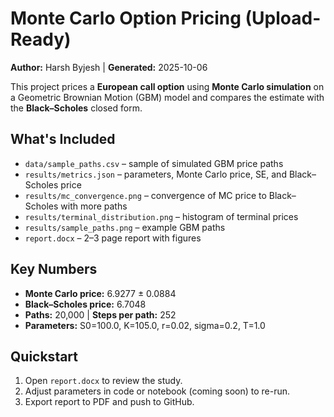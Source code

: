 # Monte Carlo Option Pricing (Upload-Ready)

**Author:** Harsh Byjesh | **Generated:** 2025-10-06

This project prices a **European call option** using **Monte Carlo simulation** on a Geometric Brownian Motion (GBM) model and compares the estimate with the **Black–Scholes** closed form.

## What's Included
- `data/sample_paths.csv` – sample of simulated GBM price paths
- `results/metrics.json` – parameters, Monte Carlo price, SE, and Black–Scholes price
- `results/mc_convergence.png` – convergence of MC price to Black–Scholes with more paths
- `results/terminal_distribution.png` – histogram of terminal prices
- `results/sample_paths.png` – example GBM paths
- `report.docx` – 2–3 page report with figures

## Key Numbers
- **Monte Carlo price:** 6.9277 ± 0.0884
- **Black–Scholes price:** 6.7048
- **Paths:** 20,000 | **Steps per path:** 252
- **Parameters:** S0=100.0, K=105.0, r=0.02, sigma=0.2, T=1.0

## Quickstart
1. Open `report.docx` to review the study.
2. Adjust parameters in code or notebook (coming soon) to re-run.
3. Export report to PDF and push to GitHub.
